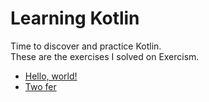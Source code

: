 # Learning Kotlin

Time to discover and practice Kotlin.   
These are the exercises I solved on Exercism.

* [Hello, world!](https://github.com/ChocolatineMathou/exercism-kotlin/tree/master/hello-world)
* [Two fer](https://github.com/ChocolatineMathou/exercism-kotlin/tree/master/two-fer)
